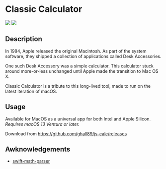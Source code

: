 # Classic Calculator

![](https://img.shields.io/github/license/ghall89/js-calc?style=for-the-badge)
![](https://img.shields.io/github/downloads/ghall89/classic-calc/total?style=for-the-badge)

## Description

In 1984, Apple released the original Macintosh. As part of the system software, they shipped a collection of applications called Desk Accessories.

One such Desk Accessory was a simple calculator. This calculator stuck around more-or-less unchanged until Apple made the transition to Mac OS X.

Classic Calculator is a tribute to this long-lived tool, made to run on the latest iteration of macOS.

## Usage

Available for MacOS as a universal app for both Intel and Apple Silicon.
_Requires macOS 13 Ventura or later._

Download from https://github.com/ghall89/js-calc/releases

## Awknowledgements

- [swift-math-parser](https://github.com/bradhowes/swift-math-parser)
